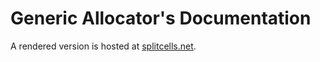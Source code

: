 # Generic Allocator's Documentation

A rendered version is hosted at [splitcells.net](https://splitcells.net/net/splitcells/gel/doc/index.html).